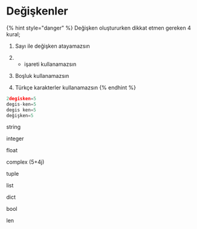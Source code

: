 # Değişkenler

{% hint style="danger" %}
Değişken oluştururken dikkat etmen gereken 4 kural;  
1. Sayı ile değişken atayamazsın

2. - işareti kullanamazsın

3. Boşluk kullanamazsın

4. Türkçe karakterler kullanamazsın
{% endhint %}

```python
2degisken=5
degis-ken=5
degis ken=5
değişken=5
```



string

integer

float

complex \(5+4j\)

tuple

list

dict

bool



len





